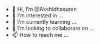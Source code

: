 - 👋 Hi, I’m @Akshidhasuren
- 👀 I’m interested in ...
- 🌱 I’m currently learning ...
- 💞️ I’m looking to collaborate on ...
- 📫 How to reach me ...

<!---
Akshidhasuren/Akshidhasuren is a ✨ special ✨ repository because its `README.md` (this file) appears on your GitHub profile.
You can click the Preview link to take a look at your changes.
--->
